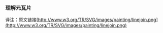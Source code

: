 ### 理解元瓦片

译注：原文链接[http://www.w3.org/TR/SVG/images/painting/linejoin.png](http://www.w3.org/TR/SVG/images/painting/linejoin.png)